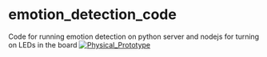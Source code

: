 # emotion_detection_code
Code for running emotion detection on python server and nodejs for turning on LEDs in the board
[![Physical_Prototype](http://img.youtube.com/vi/qh3QaeFx4JU/0.jpg)](http://www.youtube.com/watch?v=qh3QaeFx4JU "Visualizing and converting moods")
